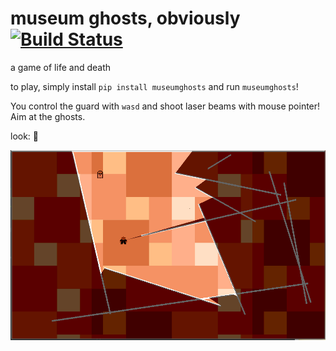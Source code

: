 # museum ghosts, obviously [![Build Status](https://travis-ci.org/pgdr/museumghosts.svg?branch=master)](https://travis-ci.org/pgdr/museumghosts)

a game of life and death

to play, simply install `pip install museumghosts` and run `museumghosts`!

You control the guard with `wasd` and shoot laser beams with mouse pointer!  Aim at the ghosts.

look: 👻

![screenshot](museumghosts/assets/ghost-screenshot.png)

